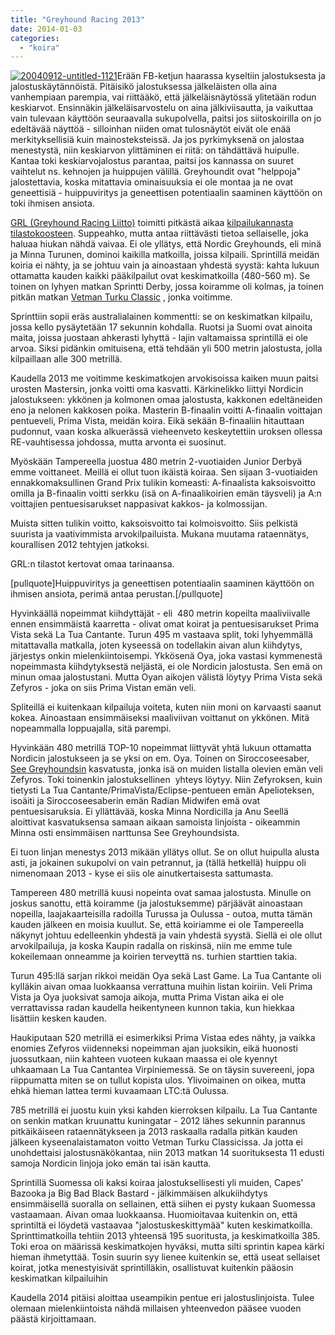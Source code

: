 ```yaml
---
title: "Greyhound Racing 2013"
date: 2014-01-03
categories: 
  - "koira"
---
```


[![20040912-untitled-1121](images/20040912-untitled-1121-300x225.jpg)](https://www.katiska.eu/wp-content/uploads/2014/01/20040912-untitled-1121.jpg)Erään FB-ketjun haarassa kyseltiin jalostuksesta ja jalostuskäytännöistä. Pitäisikö jalostuksessa jälkeläisten olla aina vanhempiaan parempia, vai riittääkö, että jälkeläisnäytössä ylitetään rodun keskiarvot. Ensinnäkin jälkeläisarvostelu on aina jälkiviisautta, ja vaikuttaa vain tulevaan käyttöön seuraavalla sukupolvella, paitsi jos siitoskoirilla on jo edeltävää näyttöä - silloinhan niiden omat tulosnäytöt eivät ole enää merkityksellisiä kuin mainosteksteissä. Ja jos pyrkimyksenä on jalostaa menestystä, niin keskiarvon ylittäminen ei riitä: on tähdättävä huipulle. Kantaa toki keskiarvojalostus parantaa, paitsi jos kannassa on suuret vaihtelut ns. kehnojen ja huippujen välillä. Greyhoundit ovat "helppoja" jalostettavia, koska mitattavia ominaisuuksia ei ole montaa ja ne ovat geneettisiä - huippuviritys ja geneettisen potentiaalin saaminen käyttöön on toki ihmisen ansiota.

<!--more-->

[GRL (Greyhound Racing Liitto)](http://www.grl.fi) toimitti pitkästä aikaa [kilpailukannasta tilastokoosteen](http://grl.fi/t/index.php?option=com_docman&task=doc_download&gid=358&Itemid=389). Suppeahko, mutta antaa riittävästi tietoa sellaiselle, joka haluaa hiukan nähdä vaivaa. Ei ole yllätys, että Nordic Greyhounds, eli minä ja Minna Turunen, dominoi kaikilla matkoilla, joissa kilpaili. Sprintillä meidän koiria ei nähty, ja se johtuu vain ja ainoastaan yhdestä syystä: kahta lukuun ottamatta kauden kaikki pääkilpailut ovat keskimatkoilla (480-560 m). Se toinen on lyhyen matkan Sprintti Derby, jossa koiramme oli kolmas, ja toinen pitkän matkan [Vetman Turku Classic](http://www.youtube.com/watch?v=fCfcjVlIoj0) , jonka voitimme.

Sprinttiin sopii eräs australialainen kommentti: se on keskimatkan kilpailu, jossa kello pysäytetään 17 sekunnin kohdalla. Ruotsi ja Suomi ovat ainoita maita, joissa juostaan ahkerasti lyhyttä - lajin valtamaissa sprintillä ei ole arvoa. Siksi pidänkin omituisena, että tehdään yli 500 metrin jalostusta, jolla kilpaillaan alle 300 metrillä.

Kaudella 2013 me voitimme keskimatkojen arvokisoissa kaiken muun paitsi urosten Mastersin, jonka voitti oma kasvatti. Kärkinelikko liittyi Nordicin jalostukseen: ykkönen ja kolmonen omaa jalostusta, kakkonen edeltäneiden eno ja nelonen kakkosen poika. Masterin B-finaalin voitti A-finaalin voittajan pentueveli, Prima Vista, meidän koira. Eikä sekään B-finaaliin hitauttaan pudonnut, vaan koska alkuerässä vieheenveto keskeytettiin uroksen ollessa RE-vauhtisessa johdossa, mutta arvonta ei suosinut.

Myöskään Tampereella juostua 480 metrin 2-vuotiaiden Junior Derbyä emme voittaneet. Meillä ei ollut tuon ikäistä koiraa. Sen sijaan 3-vuotiaiden ennakkomaksullinen Grand Prix tulikin komeasti: A-finaalista kaksoisvoitto omilla ja B-finaalin voitti serkku (isä on A-finaalikoirien emän täysveli) ja A:n voittajien pentuesisarukset nappasivat kakkos- ja kolmossijan.

Muista sitten tulikin voitto, kaksoisvoitto tai kolmoisvoitto. Siis pelkistä suurista ja vaativimmista arvokilpailuista. Mukana muutama rataennätys, kourallisen 2012 tehtyjen jatkoksi.

GRL:n tilastot kertovat omaa tarinaansa.

\[pullquote\]Huippuviritys ja geneettisen potentiaalin saaminen käyttöön on ihmisen ansiota, perimä antaa perustan.\[/pullquote\]

Hyvinkäällä nopeimmat kiihdyttäjät - eli  480 metrin kopeilta maaliviivalle ennen ensimmäistä kaarretta - olivat omat koirat ja pentuesisarukset Prima Vista sekä La Tua Cantante. Turun 495 m vastaava split, toki lyhyemmällä mitattavalla matkalla, joten kyseessä on todellakin aivan alun kiihdytys, järjestys onkin mielenkiintoisempi. Ykkösenä Oya, joka vastasi kymmenestä nopeimmasta kiihdytyksestä neljästä, ei ole Nordicin jalostusta. Sen emä on minun omaa jalostustani. Mutta Oyan aikojen välistä löytyy Prima Vista sekä Zefyros - joka on siis Prima Vistan emän veli.

Spliteillä ei kuitenkaan kilpailuja voiteta, kuten niin moni on karvaasti saanut kokea. Ainoastaan ensimmäiseksi maaliviivan voittanut on ykkönen. Mitä nopeammalla loppuajalla, sitä parempi.

Hyvinkään 480 metrillä TOP-10 nopeimmat liittyvät yhtä lukuun ottamatta Nordicin jalostukseen ja se yksi on em. Oya. Toinen on Siroccoseesaber, [See Greyhoundsin](http://www.seegreyhounds.net/) kasvatusta, jonka isä on muiden listalla olevien emän veli Zefyros. Toki toinenkin jalostuksellinen  yhteys löytyy. Niin Zefyroksen, kuin tietysti La Tua Cantante/PrimaVista/Eclipse-pentueen emän Apelioteksen, isoäiti ja Siroccoseesaberin emän Radian Midwifen emä ovat pentuesisaruksia. Ei yllättävää, koska Minna Nordicilla ja Anu Seellä aloittivat kasvatuksensa samaan aikaan samoista linjoista - oikeammin Minna osti ensimmäisen narttunsa See Greyhoundsista.

Ei tuon linjan menestys 2013 mikään yllätys ollut. Se on ollut huipulla alusta asti, ja jokainen sukupolvi on vain petrannut, ja (tällä hetkellä) huippu oli nimenomaan 2013 - kyse ei siis ole ainutkertaisesta sattumasta.

Tampereen 480 metrillä kuusi nopeinta ovat samaa jalostusta. Minulle on joskus sanottu, että koiramme (ja jalostuksemme) pärjäävät ainoastaan nopeilla, laajakaarteisilla radoilla Turussa ja Oulussa - outoa, mutta tämän kauden jälkeen en moisia kuullut. Se, että koiriamme ei ole Tampereella näkynyt johtuu edelleenkin yhdestä ja vain yhdestä syystä. Siellä ei ole ollut arvokilpailuja, ja koska Kaupin radalla on riskinsä, niin me emme tule kokeilemaan onneamme ja koirien terveyttä ns. turhien starttien takia.

Turun 495:llä sarjan rikkoi meidän Oya sekä Last Game. La Tua Cantante oli kylläkin aivan omaa luokkaansa verrattuna muihin listan koiriin. Veli Prima Vista ja Oya juoksivat samoja aikoja, mutta Prima Vistan aika ei ole verrattavissa radan kaudella heikentyneen kunnon takia, kun hiekkaa lisättiin kesken kauden.

Haukiputaan 520 metrillä ei esimerkiksi Prima Vistaa edes nähty, ja vaikka enomies Zefyros viidenneksi nopeimman ajan juoksikin, eikä huonosti juossutkaan, niin kahteen vuoteen kukaan maassa ei ole kyennyt uhkaamaan La Tua Cantantea Virpiniemessä. Se on täysin suvereeni, jopa riippumatta miten se on tullut kopista ulos. Ylivoimainen on oikea, mutta ehkä hieman lattea termi kuvaamaan LTC:tä Oulussa.

785 metrillä ei juostu kuin yksi kahden kierroksen kilpailu. La Tua Cantante on senkin matkan kruunattu kuningatar - 2012 lähes sekunnin parannus pitkäikäiseen rataennätykseen ja 2013 raskaalla radalla pitkän kauden jälkeen kyseenalaistamaton voitto Vetman Turku Classicissa. Ja jotta ei unohdettaisi jalostusnäkökantaa, niin 2013 matkan 14 suorituksesta 11 edusti samoja Nordicin linjoja joko emän tai isän kautta.

Sprintillä Suomessa oli kaksi koiraa jalostuksellisesti yli muiden, Capes' Bazooka ja Big Bad Black Bastard - jälkimmäisen alkukiihdytys ensimmäisellä suoralla on sellainen, että siihen ei pysty kukaan Suomessa vastaamaan. Aivan omaa luokkaansa. Huomioitavaa kuitenkin on, että sprintiltä ei löydetä vastaavaa "jalostuskeskittymää" kuten keskimatkoilla. Sprinttimatkoilla tehtiin 2013 yhteensä 195 suoritusta, ja keskimatkoilla 385. Toki eroa on määrissä keskimatkojen hyväksi, mutta silti sprintin kapea kärki hieman ihmetyttää. Tosin suurin syy lienee kuitenkin se, että useat sellaiset koirat, jotka menestyisivät sprintilläkin, osallistuvat kuitenkin pääosin keskimatkan kilpailuihin

Kaudella 2014 pitäisi aloittaa useampikin pentue eri jalostuslinjoista. Tulee olemaan mielenkiintoista nähdä millaisen yhteenvedon pääsee vuoden päästä kirjoittamaan.
